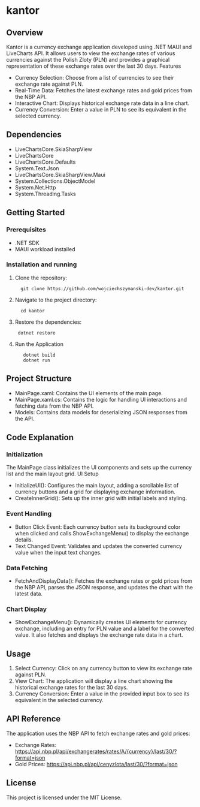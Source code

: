 # kantor

## Overview

Kantor is a currency exchange application developed using .NET MAUI and LiveCharts API. It allows users to view the exchange rates of various currencies against the Polish Zloty (PLN) and provides a graphical representation of these exchange rates over the last 30 days.
Features

   * Currency Selection: Choose from a list of currencies to see their exchange rate against PLN.
   * Real-Time Data: Fetches the latest exchange rates and gold prices from the NBP API.
   * Interactive Chart: Displays historical exchange rate data in a line chart.
   * Currency Conversion: Enter a value in PLN to see its equivalent in the selected currency.

## Dependencies

   * LiveChartsCore.SkiaSharpView
   * LiveChartsCore
   * LiveChartsCore.Defaults
   * System.Text.Json
   * LiveChartsCore.SkiaSharpView.Maui
   * System.Collections.ObjectModel
   * System.Net.Http
   * System.Threading.Tasks

## Getting Started
### Prerequisites

   * .NET SDK
   * MAUI workload installed

### Installation and running

1. Clone the repository:

         git clone https://github.com/wojciechszymanski-dev/kantor.git

2. Navigate to the project directory:

         cd kantor

 3. Restore the dependencies:

         dotnet restore

4. Run the Application

          dotnet build
          dotnet run

## Project Structure

   * MainPage.xaml: Contains the UI elements of the main page.
   * MainPage.xaml.cs: Contains the logic for handling UI interactions and fetching data from the NBP API.
   * Models: Contains data models for deserializing JSON responses from the API.

## Code Explanation
### Initialization

The MainPage class initializes the UI components and sets up the currency list and the main layout grid.
UI Setup

   * InitializeUI(): Configures the main layout, adding a scrollable list of currency buttons and a grid for displaying exchange information.
   * CreateInnerGrid(): Sets up the inner grid with initial labels and styling.

### Event Handling

   * Button Click Event: Each currency button sets its background color when clicked and calls ShowExchangeMenu() to display the exchange details.
   * Text Changed Event: Validates and updates the converted currency value when the input text changes.

### Data Fetching

   * FetchAndDisplayData(): Fetches the exchange rates or gold prices from the NBP API, parses the JSON response, and updates the chart with the latest data.

### Chart Display

   * ShowExchangeMenu(): Dynamically creates UI elements for currency exchange, including an entry for PLN value and a label for the converted value. It also fetches and displays the exchange rate data in a chart.

## Usage

   1. Select Currency: Click on any currency button to view its exchange rate against PLN.
   2. View Chart: The application will display a line chart showing the historical exchange rates for the last 30 days.
   3. Currency Conversion: Enter a value in the provided input box to see its equivalent in the selected currency.

## API Reference

The application uses the NBP API to fetch exchange rates and gold prices:

   * Exchange Rates: https://api.nbp.pl/api/exchangerates/rates/A/{currency}/last/30/?format=json
   * Gold Prices: https://api.nbp.pl/api/cenyzlota/last/30/?format=json

## License

This project is licensed under the MIT License.
